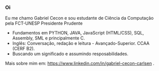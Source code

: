 ### Oi

Eu me chamo Gabriel Cecon e sou estudante de Ciência da Computação pela FCT-UNESP Presidente Prudente

- Fundamentos em PYTHON, JAVA, JavaScript (HTML/CSS), SQL, Assembly, SML e principalmente C.
- Inglês: Conversação, redação e leitura - Avançado-Superior. CCAA (CERF B2).
- Buscando um significado e assumindo resposabilidades.

Mais sobre mim em: https://www.linkedin.com/in/gabriel-cecon-carlsen .

    
  
